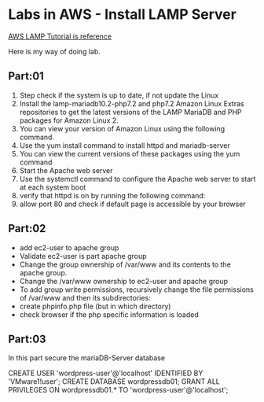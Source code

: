# Labs in AWS - Install LAMP Server

[AWS LAMP Tutorial is reference](https://docs.aws.amazon.com/AWSEC2/latest/UserGuide/ec2-lamp-amazon-linux-2.html)

Here is my way of doing lab.

## Part:01

1. Step check if the system is up to date, if not update the Linux
2. Install the lamp-mariadb10.2-php7.2 and php7.2 Amazon Linux Extras repositories to get the latest versions of the LAMP MariaDB and PHP packages for Amazon Linux 2.
3. You can view your version of Amazon Linux using the following command.
4. Use the yum install command to install httpd and mariadb-server
5. You can view the current versions of these packages using the yum command
6. Start the Apache web server
7. Use the systemctl command to configure the Apache web server to start at each system boot
8. verify that httpd is on by running the following command:
9. allow port 80 and check if default page is accessible by your browser

## Part:02

* add ec2-user to apache group
* Validate ec2-user is part apache group
* Change the group ownership of /var/www and its contents to the apache group.
* Change the /var/www ownership to ec2-user and apache group
* To add group write permissions, recursively change the file permissions of /var/www and then its subdirectories:
* create phpinfo.php file (but in which directory)
* check browser if the php specific information is loaded

## Part:03

In this part secure the mariaDB-Server database


CREATE USER 'wordpress-user'@'localhost' IDENTIFIED BY 'VMware1!user';
CREATE DATABASE wordpressdb01;
GRANT ALL PRIVILEGES ON wordpressdb01.* TO 'wordpress-user'@'localhost';
